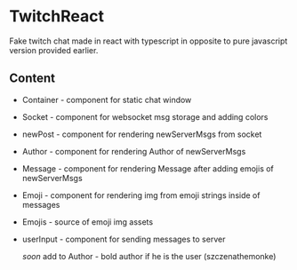 # TwitchReact

Fake twitch chat made in react with typescript in opposite to pure javascript version provided earlier.

## Content

- Container - component for static chat window
- Socket - component for websocket msg storage and adding colors
- newPost - component for rendering newServerMsgs from socket
- Author - component for rendering Author of newServerMsgs
- Message - component for rendering Message after adding emojis of newServerMsgs
- Emoji - component for rendering img from emoji strings inside of messages
- Emojis - source of emoji img assets
- userInput - component for sending messages to server

  _soon_ add to Author - bold author if he is the user (szczenathemonke)
